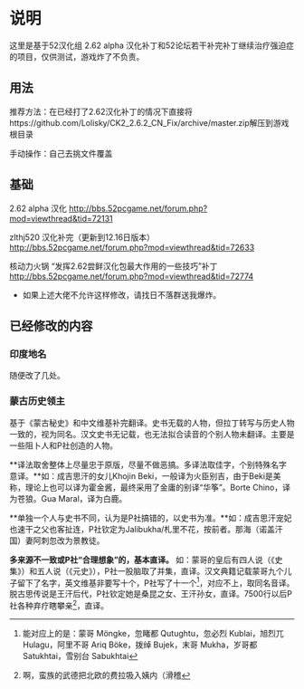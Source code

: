 # 说明

这里是基于52汉化组 2.62 alpha 汉化补丁和52论坛若干补完补丁继续治疗强迫症的项目，仅供测试，游戏炸了不负责。

## 用法

推荐方法：在已经打了2.62汉化补丁的情况下直接将https://github.com/Lolisky/CK2_2.6.2_CN_Fix/archive/master.zip解压到游戏根目录

手动操作：自己去挑文件覆盖

## 基础

2.62 alpha 汉化
http://bbs.52pcgame.net/forum.php?mod=viewthread&tid=72131

zlthj520 汉化补完（更新到12.16日版本）
http://bbs.52pcgame.net/forum.php?mod=viewthread&tid=72633

核动力火锅 “发挥2.62尝鲜汉化包最大作用的一些技巧”补丁
http://bbs.52pcgame.net/forum.php?mod=viewthread&tid=72774

* 如果上述大佬不允许这样修改，请找日不落群送我爆炸。

## 已经修改的内容

### 印度地名

随便改了几处。

### 蒙古历史领主

基于《蒙古秘史》和中文维基补完翻译。史书无载的人物，但拉丁转写与历史人物一致的，视为同名。汉文史书无记载，也无法拟合读音的个别人物未翻译。主要是一些阻卜人和P社创造的人物。

**译法取舍整体上尽量忠于原版，尽量不做恶搞。多译法取佳字，个别特殊名字意译。**如：成吉思汗的女儿Khojin Beki，一般译为火臣别吉，由于Beki是美称，理论上也可以译为霍金酱，最终采用了金庸的别译“华筝”。Borte Chino，译为苍狼。Gua Maral，译为白鹿。

**单独一个人与史书不同，认为是P社搞错的，以史书为准。**如：成吉思汗宠妃也速干之父也客扯连，P社钦定为Jalibukha/札里不花，按前者。那海（诺盖汗国）妻阿刺忽改为景教徒。

**多来源不一致或P社“合理想象”的，基本直译。** 如：蒙哥的皇后有四人说（《史集》）和五人说（《元史》），P社一股脑取了并集，直译。汉文典籍记载蒙哥九个儿子留下了名字，英文维基非要写十个，P社写了十一个[^11]，对应不上，取同名音译。脱古思传说是王汗后代，P社钦定她是桑昆之女、王汗孙女，直译。7500行以后P社各种弃疗瞎攀亲[^12]，直译。

[^11]: 能对应上的是：蒙哥 Möngke，忽睹都 Qutughtu，忽必烈 Kublai，旭烈兀 Hulagu，阿里不哥 Ariq Böke，拨绰 Bujek，末哥 Mukha，岁哥都 Satukhtai，雪别台 Sabukhtai

[^12]: 啊，蛮族的武德把北欧的费拉吸入姨内（滑稽
